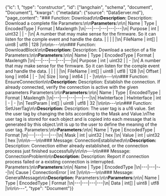 {"lc": 1, "type": "constructor", "id": ["langchain", "schema", "document", "Document"], "kwargs": {"metadata": {"source": "DataServer.md"}, "page_content": "### Function: Download\n\n**Description:** Description: Download a complete file Parameters:\n\n**Parameters:**\n\n| Name | Type | EncodedType | Format | Maxlength |\n|---|---|---|---|---|\n| Purpose | int | uint32 |  | - |\n| A number that may make sense for the firmware. So it can listen for the comple event and handle the data. |  |  |  |  |\n| FileName | int[] | uint8 | utf8 | 128 |\n\n\n---\n\n### Function: DownloadBlock\n\n**Description:** Description: Download a section of a file Parameters:\n\n**Parameters:**\n\n| Name | Type | EncodedType | Format | Maxlength |\n|---|---|---|---|---|\n| Purpose | int | uint32 |  | - |\n| A number that may make sense for the firmware. So it can listen for the comple event and handle the data. |  |  |  |  |\n| FileName | int[] | uint8 | utf8 | 128 |\n| Offset | long | int64 |  | - |\n| Size | long | int64 |  | - |\n\n\n---\n\n### Function: EnsureConnection\n\n**Description:** Description: Establish the connection. If already connected, verify the connection is active with the given parameters Parameters:\n\n**Parameters:**\n\n| Name | Type | EncodedType | Format | Maxlength |\n|---|---|---|---|---|\n| HwInterface | HwInterface | int | - | - |\n| TestParam | int[] | uint8 | utf8 | 32 |\n\n\n---\n\n### Function: SetUserTag\n\n**Description:** Description: The user tag is a u16 value. Set the user tag by changing the bits according to the Mask and Value.\nThe user tag is stored for each object and is copied into each message that is generated by this object.\nIt is up to the user to define the meaning of the user tag. Parameters:\n\n**Parameters:**\n\n| Name | Type | EncodedType | Format |\n|---|---|---|---|\n| Mask | int | uint32 | hex |\n| Value | int | uint32 | hex |\n\n\n---\n\n### Message: ConnectionEstablished\n\n**Description:** Description: Connection either already established, or the connection process just finished successfully\n\n\n---\n\n### Message: ConnectionProblem\n\n**Description:** Description: Report if connection process failed or a existing connection is interrupted. Parameters:\n\n**Parameters:**\n\n| Name | Type | EncodedType |\n|---|---|---|\n| Cause | ConnectionError | int |\n\n\n---\n\n### Message: GeneralMessage\n\n**Description:** Parameters:\n\n**Parameters:**\n\n| Name | Type | EncodedType | Format |\n|---|---|---|---|\n| Data | int[] | uint8 | utf8 |\n\n\n---", "type": "Document"}}